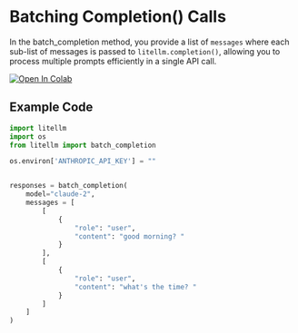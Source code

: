 # Batching Completion() Calls 

In the batch_completion method, you provide a list of `messages` where each sub-list of messages is passed to `litellm.completion()`, allowing you to process multiple prompts efficiently in a single API call.

<a target="_blank" href="https://colab.research.google.com/github/BerriAI/litellm/blob/main/cookbook/LiteLLM_batch_completion.ipynb">
  <img src="https://colab.research.google.com/assets/colab-badge.svg" alt="Open In Colab"/>
</a>

## Example Code
```python
import litellm
import os
from litellm import batch_completion

os.environ['ANTHROPIC_API_KEY'] = ""


responses = batch_completion(
    model="claude-2",
    messages = [
        [
            {
                "role": "user",
                "content": "good morning? "
            }
        ],
        [
            {
                "role": "user",
                "content": "what's the time? "
            }
        ]
    ]
)
```